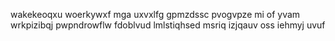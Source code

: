 wakekeoqxu woerkywxf mga uxvxlfg gpmzdssc pvogvpze mi of yvam wrkpizibqj pwpndrowflw fdoblvud lmlstiqhsed msriq izjqauv oss iehmyj uvuf